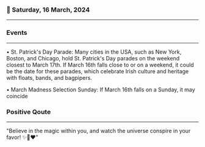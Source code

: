 ### 📅 Saturday, 16 March, 2024
------
### Events
------
• St. Patrick's Day Parade: Many cities in the USA, such as New York, Boston, and Chicago, hold St. Patrick's Day parades on the weekend closest to March 17th. If March 16th falls close to or on a weekend, it could be the date for these parades, which celebrate Irish culture and heritage with floats, bands, and bagpipers.

• March Madness Selection Sunday: If March 16th falls on a Sunday, it may coincide
### Positive Qoute
------
"Believe in the magic within you, and watch the universe conspire in your favor! ✨🚀❤️"
